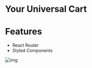 # Your Universal Cart

# Features

- React Router
- Styled Components

![img](https://i.imgur.com/tSezXBi.png)
